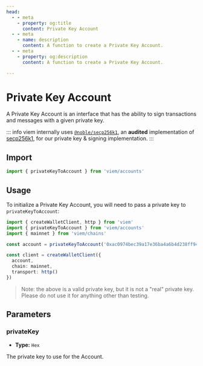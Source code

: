 ```yaml
---
head:
  - - meta
    - property: og:title
      content: Private Key Account
  - - meta
    - name: description
      content: A function to create a Private Key Account.
  - - meta
    - property: og:description
      content: A function to create a Private Key Account.

---
```


# Private Key Account

A Private Key Account is an interface that has the ability to sign transactions and messages with a given private key.

::: info
viem internally uses [`@noble/secp256k1`](https://github.com/paulmillr/noble-secp256k1), an **audited** implementation of [secp256k1](https://www.secg.org/sec2-v2.pdf), for our private key & signing implementation.
:::

## Import

```ts
import { privateKeyToAccount } from 'viem/accounts'
```

## Usage

To initialize a Private Key Account, you will need to pass a private key to `privateKeyToAccount`:

```ts
import { createWalletClient, http } from 'viem'
import { privateKeyToAccount } from 'viem/accounts'
import { mainnet } from 'viem/chains'

const account = privateKeyToAccount('0xac0974bec39a17e36ba4a6b4d238ff944bacb478cbed5efcae784d7bf4f2ff80') // [!code focus]

const client = createWalletClient({
  account,
  chain: mainnet,
  transport: http()
})
```

> Note: the above is a valid private key, but it is not a "real" private key. Please do not use it for anything other than testing.

## Parameters

### privateKey

- **Type:** `Hex`

The private key to use for the Account.